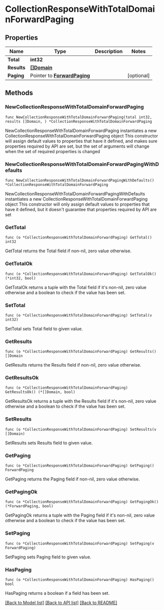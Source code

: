 # CollectionResponseWithTotalDomainForwardPaging

## Properties

Name | Type | Description | Notes
------------ | ------------- | ------------- | -------------
**Total** | **int32** |  | 
**Results** | [**[]Domain**](Domain.md) |  | 
**Paging** | Pointer to [**ForwardPaging**](ForwardPaging.md) |  | [optional] 

## Methods

### NewCollectionResponseWithTotalDomainForwardPaging

`func NewCollectionResponseWithTotalDomainForwardPaging(total int32, results []Domain, ) *CollectionResponseWithTotalDomainForwardPaging`

NewCollectionResponseWithTotalDomainForwardPaging instantiates a new CollectionResponseWithTotalDomainForwardPaging object
This constructor will assign default values to properties that have it defined,
and makes sure properties required by API are set, but the set of arguments
will change when the set of required properties is changed

### NewCollectionResponseWithTotalDomainForwardPagingWithDefaults

`func NewCollectionResponseWithTotalDomainForwardPagingWithDefaults() *CollectionResponseWithTotalDomainForwardPaging`

NewCollectionResponseWithTotalDomainForwardPagingWithDefaults instantiates a new CollectionResponseWithTotalDomainForwardPaging object
This constructor will only assign default values to properties that have it defined,
but it doesn't guarantee that properties required by API are set

### GetTotal

`func (o *CollectionResponseWithTotalDomainForwardPaging) GetTotal() int32`

GetTotal returns the Total field if non-nil, zero value otherwise.

### GetTotalOk

`func (o *CollectionResponseWithTotalDomainForwardPaging) GetTotalOk() (*int32, bool)`

GetTotalOk returns a tuple with the Total field if it's non-nil, zero value otherwise
and a boolean to check if the value has been set.

### SetTotal

`func (o *CollectionResponseWithTotalDomainForwardPaging) SetTotal(v int32)`

SetTotal sets Total field to given value.


### GetResults

`func (o *CollectionResponseWithTotalDomainForwardPaging) GetResults() []Domain`

GetResults returns the Results field if non-nil, zero value otherwise.

### GetResultsOk

`func (o *CollectionResponseWithTotalDomainForwardPaging) GetResultsOk() (*[]Domain, bool)`

GetResultsOk returns a tuple with the Results field if it's non-nil, zero value otherwise
and a boolean to check if the value has been set.

### SetResults

`func (o *CollectionResponseWithTotalDomainForwardPaging) SetResults(v []Domain)`

SetResults sets Results field to given value.


### GetPaging

`func (o *CollectionResponseWithTotalDomainForwardPaging) GetPaging() ForwardPaging`

GetPaging returns the Paging field if non-nil, zero value otherwise.

### GetPagingOk

`func (o *CollectionResponseWithTotalDomainForwardPaging) GetPagingOk() (*ForwardPaging, bool)`

GetPagingOk returns a tuple with the Paging field if it's non-nil, zero value otherwise
and a boolean to check if the value has been set.

### SetPaging

`func (o *CollectionResponseWithTotalDomainForwardPaging) SetPaging(v ForwardPaging)`

SetPaging sets Paging field to given value.

### HasPaging

`func (o *CollectionResponseWithTotalDomainForwardPaging) HasPaging() bool`

HasPaging returns a boolean if a field has been set.


[[Back to Model list]](../README.md#documentation-for-models) [[Back to API list]](../README.md#documentation-for-api-endpoints) [[Back to README]](../README.md)


